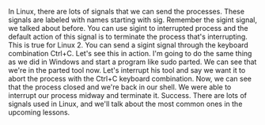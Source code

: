 In Linux, there are lots of signals that we can send the processes. These
signals are labeled with names starting with sig. Remember the sigint signal, we
talked about before. You can use sigint to interrupted process and the default
action of this signal is to terminate the process that's interrupting. This is
true for Linux 2. You can send a sigint signal through the keyboard combination
Ctrl+C. Let's see this in action. I'm going to do the same thing as we did in
Windows and start a program like sudo parted. We can see that we're in the
parted tool now. Let's interrupt his tool and say we want it to abort the
process with the Ctrl+C keyboard combination. Now, we can see that the process
closed and we're back in our shell. We were able to interrupt our process midway
and terminate it. Success. There are lots of signals used in Linux, and we'll
talk about the most common ones in the upcoming lessons.